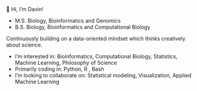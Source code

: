 👋 Hi, I’m Davin! 
- M.S. Biology, Bioinformatics and Genomics
- B.S. Biology, Bioinformatics and Computational Biology

Continuously building on a data-oriented mindset which thinks creatively about science.

- I’m interested in:  Bioinformatics, Computational Biology, Statistics, Machine Learning, Philosophy of Science
- Primarily coding in: Python, R , Bash
- I’m looking to collaborate on: Statistical modeling, Visualization, Applied Machine Learning

<!---
Tripfantasy/Tripfantasy is a ✨ special ✨ repository because its `README.md` (this file) appears on your GitHub profile.
You can click the Preview link to take a look at your changes.
--->
